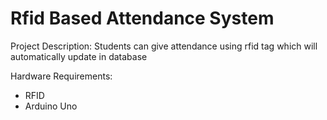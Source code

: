 # Rfid Based Attendance System

Project Description: Students can give attendance using rfid tag which will automatically update in database

Hardware Requirements:

* RFID
* Arduino Uno
